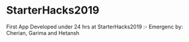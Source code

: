 # StarterHacks2019
First App Developed under 24 hrs at StarterHacks2019 :- Emergenc by: Cherian, Garima and Hetansh
